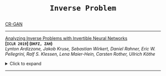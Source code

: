 # <p align=center>`Inverse Problem` </p>



[CR-GAN](#CR-GAN)

---

<span id="CR-GAN"></span>
[Analyzing Inverse Problems with Invertible Neural Networks](https://arxiv.org/pdf/1808.04730.pdf)  
**[`ICLR 2019`]  (`DKFZ, ZAH`)**  
*Lynton Ardizzone, Jakob Kruse, Sebastian Wirkert, Daniel Rahner, Eric W. Pellegrini, Ralf S. Klessen, Lena Maier-Hein, Carsten Rother, Ullrich Köthe*

<details><summary>Click to expand</summary>
<div align=center><img width="700" src="https://raw.githubusercontent.com/yzy1996/Image-Hosting/master/20210809114238.png"/></div>

> **Summary**

introduce additional latent output variables z to capture the information about x that is not contained in y.

> **Details**

$T(x)$ donates a stochastic data augmentation function. $D(x)$ donates the last layer before the activation function. The proposed regularization is given by:

Latex
$$
\operatorname{argmin}_{\theta} \mathcal{L}(\theta)=\mathbb{E}_{\mathbf{z}, \mathbf{y}, \alpha}\left[\left(A\left(G\left(T_{\theta}(\mathbf{z}, \alpha), \mathbf{y}\right)\right)-(A(G(\mathbf{z}, \mathbf{y}))+\alpha)\right)^{2}\right]
$$

$$
\mathbf{x}=f^{-1}(\mathbf{y}, \mathbf{z})=g(\mathbf{y}, \mathbf{z})
$$





</details>

---

